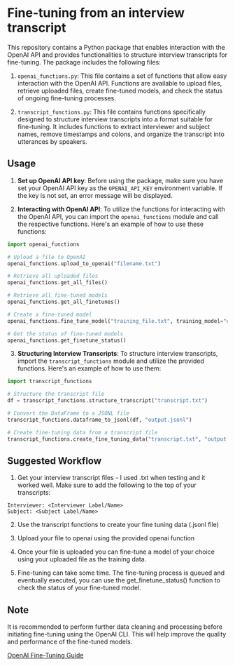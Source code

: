 # Fine-tuning from an interview transcript

This repository contains a Python package that enables interaction with the OpenAI API and provides functionalities to structure interview transcripts for fine-tuning. The package includes the following files:

1. `openai_functions.py`: This file contains a set of functions that allow easy interaction with the OpenAI API. Functions are available to upload files, retrieve uploaded files, create fine-tuned models, and check the status of ongoing fine-tuning processes.

2. `transcript_functions.py`: This file contains functions specifically designed to structure interview transcripts into a format suitable for fine-tuning. It includes functions to extract interviewer and subject names, remove timestamps and colons, and organize the transcript into utterances by speakers.

## Usage

1. **Set up OpenAI API key**: Before using the package, make sure you have set your OpenAI API key as the `OPENAI_API_KEY` environment variable. If the key is not set, an error message will be displayed.

2. **Interacting with OpenAI API**: To utilize the functions for interacting with the OpenAI API, you can import the `openai_functions` module and call the respective functions. Here's an example of how to use these functions:

```python
import openai_functions

# Upload a file to OpenAI
openai_functions.upload_to_openai("filename.txt")

# Retrieve all uploaded files
openai_functions.get_all_files()

# Retrieve all fine-tuned models
openai_functions.get_all_finetunes()

# Create a fine-tuned model
openai_functions.fine_tune_model("training_file.txt", training_model="davinci", custom_name="my-custom-model")

# Get the status of fine-tuned models
openai_functions.get_finetune_status()
```

3. **Structuring Interview Transcripts**: To structure interview transcripts, import the `transcript_functions` module and utilize the provided functions. Here's an example of how to use them:

```python
import transcript_functions

# Structure the transcript file
df = transcript_functions.structure_transcript("transcript.txt")

# Convert the DataFrame to a JSONL file
transcript_functions.dataframe_to_jsonl(df, "output.jsonl")

# Create fine-tuning data from a transcript file
transcript_functions.create_fine_tuning_data("transcript.txt", "output.jsonl")
```

## Suggested Workflow
1. Get your interview transcript files - I used .txt when testing and it worked well. Make sure to add the following to the top of your transcripts:
```
Interviewer: <Interviewer Label/Name>
Subject: <Subject Label/Name>
```

2. Use the transcript functions to create your fine tuning data (.jsonl file)

3. Upload your file to openai using the provided openai function

4. Once your file is uploaded you can fine-tune a model of your choice using your uploaded file as the training data.

5. Fine-tuning can take some time. The fine-tuning process is queued and eventually executed, you can use the get_finetune_status() function to check the status of your fine-tuned model.


## Note

It is recommended to perform further data cleaning and processing before initiating fine-tuning using the OpenAI CLI. This will help improve the quality and performance of the fine-tuned models.

[OpenAI Fine-Tuning Guide](https://platform.openai.com/docs/guides/fine-tuning)